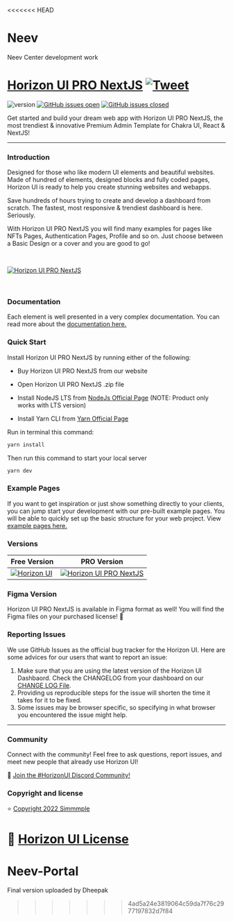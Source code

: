 <<<<<<< HEAD
# Neev
Neev Center development work

# [Horizon UI PRO NextJS](https://horizon-ui.com/chakra-nextjs-pro/) [![Tweet](https://img.shields.io/twitter/url/http/shields.io.svg?style=social&logo=twitter)](https://twitter.com/intent/tweet?url=https://horizon-ui.com/pro&text=Check%20Horizon%20UI%20NextJS%20PRO,%20the%20trendiest%20Premium%20admin%20template%20for%20NextJS%20and%20Chakra%20UI!)

![version](https://img.shields.io/badge/version-2.4.0-blue.svg)
[![GitHub issues open](https://img.shields.io/github/issues/horizon-ui/horizon-ui-chakra-pro-nextjs.svg?maxAge=2592000)](https://github.com/horizon-ui/horizon-ui-chakra-pro-nextjs/issues?q=is%3Aopen+is%3Aissue)
[![GitHub issues closed](https://img.shields.io/github/issues-closed-raw/horizon-ui/horizon-ui-chakra-pro-nextjs.svg?maxAge=2592000)](https://github.com/horizon-ui/horizon-ui-chakra-pro-nextjs/issues?q=is%3Aissue+is%3Aclosed)

Get started and build your dream web app with Horizon UI PRO NextJS, the most trendiest &
innovative Premium Admin Template for Chakra UI, React & NextJS!

---

### Introduction

Designed for those who like modern UI elements and beautiful websites. Made of
hundred of elements, designed blocks and fully coded pages, Horizon UI is ready
to help you create stunning websites and webapps.

Save hundreds of hours trying to create and develop a dashboard from scratch.
The fastest, most responsive & trendiest dashboard is here. Seriously.

With Horizon UI PRO NextJS you will find many examples for pages like NFTs Pages,
Authentication Pages, Profile and so on. Just choose between a Basic Design or a
cover and you are good to go!

<p>&nbsp;</p>

[<img alt="Horizon UI PRO NextJS" src="https://i.ibb.co/581cvkJ/horizon-ui-next-pro.png" /> ](https://github.com/horizon-ui/horizon-ui-chakra-pro-nextjs)

<p>&nbsp;</p>

### Documentation

Each element is well presented in a very complex documentation. You can read more about the <a href="https://horizon-ui.com/docs?ref=readme-horizon-pro-next" target="_blank">documentation here.</a>

### Quick Start

Install Horizon UI PRO NextJS by running either of the following:

- Buy Horizon UI PRO NextJS from our website

- Open Horizon UI PRO NextJS .zip file

- Install NodeJS LTS from [NodeJs Official Page](https://nodejs.org/en/?ref=horizon-documentation)
  (NOTE: Product only works with LTS version)

- Install Yarn CLI from [Yarn Official Page](https://yarnpkg.com/cli/install?ref=horizon-documentation)

Run in terminal this command:

```bash
yarn install
```

Then run this command to start your local server

```bash
yarn dev
```

### Example Pages

If you want to get inspiration or just show something directly to your clients,
you can jump start your development with our pre-built example pages. You will
be able to quickly set up the basic structure for your web project. View
<a href="https://horizon-ui.com/chakra-nextjs-pro/?ref=readme-horizon-pro-next" target="_blank">example pages here.</a>

### Versions

| Free Version                                                                                                                  | PRO Version                                                                                                                              |
| ----------------------------------------------------------------------------------------------------------------------------- | ---------------------------------------------------------------------------------------------------------------------------------------- |
| [![Horizon UI](https://i.ibb.co/mtLkcYL/horizon-ui-nextjs-free.png)](https://www.horizon-ui.com/?ref=readme-horizon-pro-next) | [![Horizon UI PRO NextJS](https://i.ibb.co/581cvkJ/horizon-ui-next-pro.png)](https://www.horizon-ui.com/pro?ref=readme-horizon-pro-next) |

### Figma Version

Horizon UI PRO NextJS is available in Figma format as well! You will find the Figma files on your purchased license! 🎨

### Reporting Issues

We use GitHub Issues as the official bug tracker for the Horizon UI. Here are
some advices for our users that want to report an issue:

1. Make sure that you are using the latest version of the Horizon UI Dashbaord.
   Check the CHANGELOG from your dashboard on our
   [CHANGE LOG File](https://github.com/horizon-ui/horizon-ui-chakra-pro-nextjs/blob/main/CHANGELOG.md?ref=readme-horizon-pro-next).
2. Providing us reproducible steps for the issue will shorten the time it takes
   for it to be fixed.
3. Some issues may be browser specific, so specifying in what browser you
   encountered the issue might help.

---

### Community

Connect with the community! Feel free to ask questions, report issues, and meet
new people that already use Horizon UI!

💬 [Join the #HorizonUI Discord Community!](https://discord.gg/f6tEKFBd4m)

### Copyright and license

⭐️ [Copyright 2022 Simmmple ](https://www.simmmple.com/?ref=readme-horizon-pro-next)

📄 [Horizon UI License](https://www.horizon-ui.com/license?ref=readme-horizon-pro-next)
=======
# Neev-Portal
Final version uploaded by Dheepak
>>>>>>> 4ad5a24e3819064c59da7f76c2977197832d7f84
